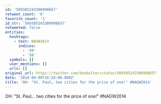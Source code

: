 ```yaml
---
id: '509385243308998657'
retweet_count: '0'
favorite_count: '1'
id_str: '509385243308998657'
retweeted: false
entities:
  hashtags:
    - text: NAGW2014
      indices:
        - '49'
        - '58'
  symbols: []
  user_mentions: []
  urls: []
original_url: https://twitter.com/benbalter/status/509385243308998657
date: '2014-09-09T16:58:00.000Z'
title: 'OH: "St. Paul… two cities for the price of one!" #NAGW2014'
---
```


OH: "St. Paul… two cities for the price of one!" #NAGW2014